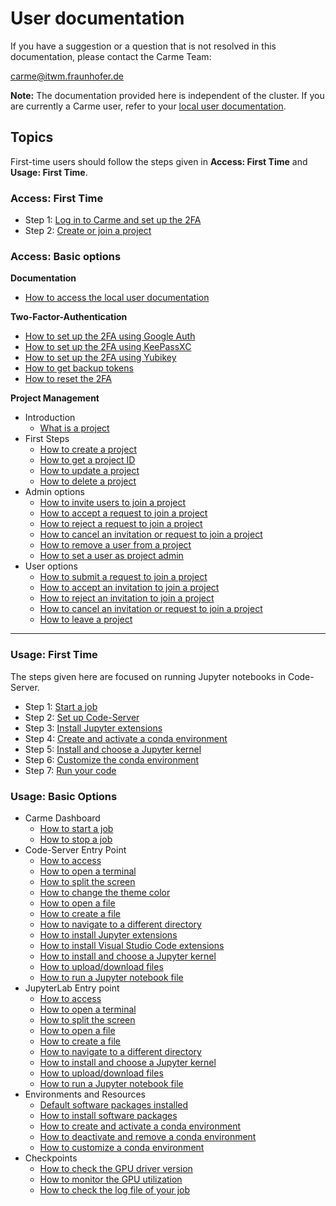 # User documentation

If you have a suggestion or a question that is not resolved in this documentation, please contact the Carme Team: 

[carme@itwm.fraunhofer.de](carme@itwm.fraunhofer.de)

**Note:** The documentation provided here is independent of the cluster. If you are currently a Carme user, refer to your [local user documentation](./Docu/docu-access/docu-access.md).
## Topics

First-time users should follow the steps given in **Access: First Time** and **Usage: First Time**. 

### Access: First Time

* Step 1: [ Log in to Carme and set up the 2FA](./System/login/login.md)
* Step 2: [ Create or join a project](./System/project/project.md)

### Access: Basic options

**Documentation** 
* [How to access the local user documentation](./Docu/docu-access/docu-access.md)

**Two-Factor-Authentication** 
* [How to set up the 2FA using Google Auth](./2FA/2FA-google-auth/2FA-google-auth.md)
* [How to set up the 2FA using KeePassXC](./2FA/2FA-keepass-xc/2FA-keepass-xc.md)
* [How to set up the 2FA using Yubikey](./2FA/2FA-yubikey/2FA-yubikey.md)
* [How to get backup tokens](./2FA/2FA-backup/2FA-backup.md)
* [How to reset the 2FA](./2FA/2FA-reset-user/2FA-reset-user.md)

**Project Management**
* Introduction 
  * [What is a project](./Projects/project-definition/project-definition.md)
* First Steps 
  * [How to create a project](./Projects/project-create/project-create.md)
  * [How to get a project ID](./Projects/project-id/project-id.md) 
  * [How to update a project](./Projects/project-update/project-update.md)
  * [How to delete a project](./Projects/project-delete/project-delete.md)
* Admin options
  * [How to invite users to join a project](./Projects/project-invite/project-invite.md)
  * [How to accept a request to join a project](./Projects/project-accept/project-accept-admin.md)
  * [How to reject a request to join a project](./Projects/project-reject/project-reject-admin.md)
  * [How to cancel an invitation or request to join a project](./Projects/project-cancel/project-cancel-admin.md)
  * [How to remove a user from a project](./Projects/project-remove/project-remove.md)
  * [How to set a user as project admin](./Projects/project-set-admin/project-set-admin.md)
* User options
  * [How to submit a request to join a project](./Projects/project-request/project-request.md)
  * [How to accept an invitation to join a project](./Projects/project-accept/project-accept-user.md)
  * [How to reject an invitation to join a project](./Projects/project-reject/project-reject-user.md)
  * [How to cancel an invitation or request to join a project](./Projects/project-cancel/project-cancel-user.md)
  * [How to leave a project](./Projects/project-leave/project-leave.md)
  
-----------------------------------------------------------------------------------------------------------------------

### Usage: First Time
The steps given here are focused on running Jupyter notebooks in Code-Server.

* Step 1: [ Start a job ](./Basic/job-start/job-start.md)
* Step 2: [ Set up Code-Server](./Basic/code-server-set-up/code-server-set-up.md)
* Step 3: [ Install Jupyter extensions](./Basic/code-server-jupyter-extension/code-server-jupyter-extension.md)
* Step 4: [ Create and activate a conda environment ](./Basic/conda-env-create-activate/conda-env-create-activate.md)
* Step 5: [ Install and choose a Jupyter kernel](./Basic/code-server-jupyter-kernel/code-server-jupyter-kernel.md)
* Step 6: [ Customize the conda environment](./Basic/conda-env-customize/conda-env-customize.md)
* Step 7: [ Run your code](./Basic/code-server-run/code-server-run.md)


### Usage: Basic Options
* Carme Dashboard 
  * [How to start a job](./Basic/job-start/job-start.md)
  * [How to stop a job](./Basic/job-stop/job-stop.md)
* Code-Server Entry Point
  * [How to access](./Basic/code-server-access/code-server-access.md)
  * [How to open a terminal](./Basic/code-server-terminal/code-server-terminal.md)
  * [How to split the screen](./Basic/code-server-split/code-server-split.md)
  * [How to change the theme color](./Basic/code-server-color/code-server-color.md)
  * [How to open a file](./Basic/code-server-file-open/code-server-file-open.md)
  * [How to create a file](./Basic/code-server-file-create/code-server-file-create.md)
  * [How to navigate to a different directory](./Basic/code-server-directory/code-server-directory.md)
  * [How to install Jupyter extensions](./Basic/code-server-jupyter-extension/code-server-jupyter-extension.md)
  * [How to install Visual Studio Code extensions](./Basic/code-server-vsc-extension/code-server-vsc-extension.md)
  * [How to install and choose a Jupyter kernel](./Basic/code-server-jupyter-kernel/code-server-jupyter-kernel.md)
  * [How to upload/download files](./Basic/code-server-file-transfer/code-server-file-transfer.md)
  * [How to run a Jupyter notebook file](./Basic/code-server-run/code-server-run.md) 
* JupyterLab Entry point 
  * [How to access](./Basic/jupyterlab-access/jupyterlab-access.md)
  * [How to open a terminal](./Basic/jupyterlab-terminal/jupyterlab-terminal.md)
  * [How to split the screen](./Basic/jupyterlab-split/jupyterlab-split.md)
  * [How to open a file](./Basic/jupyterlab-file-open/jupyterlab-file-open.md)
  * [How to create a file](./Basic/jupyterlab-file-create/jupyterlab-file-create.md)
  * [How to navigate to a different directory](./Basic/jupyterlab-directory/jupyterlab-directory.md)
  * [How to install and choose a Jupyter kernel](./Basic/jupyterlab-kernel/jupyterlab-kernel.md)
  * [How to upload/download files](./Basic/jupyterlab-file-transfer/jupyterlab-file-transfer.md)
  * [How to run a Jupyter notebook file](./Basic/jupyterlab-run/jupyterlab-run.md) 
* Environments and Resources
  * [Default software packages installed](./Basic/software-default/software-default.md)
  * [How to install software packages](./Basic/software-install/software-install.md)
  * [How to create and activate a conda environment](./Basic/conda-env-create-activate/conda-env-create-activate.md)
  * [How to deactivate and remove a conda environment](./Basic/conda-env-deactivate-remove/conda-env-deactivate-remove.md)
  * [How to customize a conda environment](./Basic/conda-env-customize/conda-env-customize.md)
* Checkpoints
  * [ How to check the GPU driver version](./Basic/cuda-driver/cuda-driver.md)
  * [ How to monitor the GPU utilization](./Basic/nvtop/nvtop.md)
  * [ How to check the log file of your job](./Basic/log-file/log-file.md)
